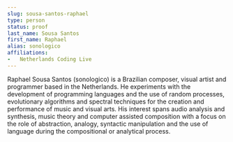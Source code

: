 ```yaml
---
slug: sousa-santos-raphael
type: person
status: proof
last_name: Sousa Santos
first_name: Raphael
alias: sonologico
affiliations:
-   Netherlands Coding Live
---
```


Raphael Sousa Santos (sonologico) is a Brazilian composer, visual artist and
programmer based in the Netherlands. He experiments with the development of
programming languages and the use of random processes, evolutionary algorithms
and spectral techniques for the creation and performance of music and visual
arts. His interest spans audio analysis and synthesis, music theory and computer
assisted composition with a focus on the role of abstraction, analogy, syntactic
manipulation and the use of language during the compositional or analytical
process.